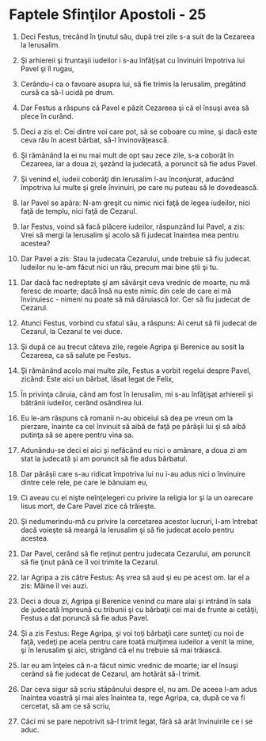 # Faptele Sfin&#355;ilor Apostoli - 25

1. Deci Festus, trecând în ţinutul său, după trei zile s-a suit de la Cezareea la Ierusalim. 

2. Şi arhiereii şi fruntaşii iudeilor i s-au înfăţişat cu învinuiri împotriva lui Pavel şi îl rugau, 

3. Cerându-i ca o favoare asupra lui, să fie trimis la Ierusalim, pregătind cursă ca să-l ucidă pe drum. 

4. Dar Festus a răspuns că Pavel e păzit Cezareea şi că el însuşi avea să plece în curând. 

5. Deci a zis el: Cei dintre voi care pot, să se coboare cu mine, şi dacă este ceva rău în acest bărbat, să-l învinovăţească. 

6. Şi rămânând la ei nu mai mult de opt sau zece zile, s-a coborât în Cezareea, iar a doua zi, şezând la judecată, a poruncit să fie adus Pavel. 

7. Şi venind el, iudeii coborâţi din Ierusalim l-au înconjurat, aducând împotriva lui multe şi grele învinuiri, pe care nu puteau să le dovedească. 

8. Iar Pavel se apăra: N-am greşit cu nimic nici faţă de legea iudeilor, nici faţă de templu, nici faţă de Cezarul. 

9. Iar Festus, voind să facă plăcere iudeilor, răspunzând lui Pavel, a zis: Vrei să mergi la Ierusalim şi acolo să fi judecat înaintea mea pentru acestea? 

10. Dar Pavel a zis: Stau la judecata Cezarului, unde trebuie să fiu judecat. Iudeilor nu le-am făcut nici un rău, precum mai bine ştii şi tu. 

11. Dar dacă fac nedreptate şi am săvârşit ceva vrednic de moarte, nu mă feresc de moarte; dacă însă nu este nimic din cele de care ei mă învinuiesc - nimeni nu poate să mă dăruiască lor. Cer să fiu judecat de Cezarul. 

12. Atunci Festus, vorbind cu sfatul său, a răspuns: Ai cerut să fii judecat de Cezarul, la Cezarul te vei duce. 

13. Şi după ce au trecut câteva zile, regele Agripa şi Berenice au sosit la Cezareea, ca să salute pe Festus. 

14. Şi rămânând acolo mai multe zile, Festus a vorbit regelui despre Pavel, zicând: Este aici un bărbat, lăsat legat de Felix, 

15. În privinţa căruia, când am fost în Ierusalim, mi s-au înfăţişat arhiereii şi bătrânii iudeilor, cerând osândirea lui. 

16. Eu le-am răspuns că romanii n-au obiceiul să dea pe vreun om la pierzare, înainte ca cel învinuit să aibă de faţă pe pârâşii lui şi să aibă putinţa să se apere pentru vina sa. 

17. Adunându-se deci ei aici şi nefăcând eu nici o amânare, a doua zi am stat la judecată şi am poruncit să fie adus bărbatul. 

18. Dar pârâşii care s-au ridicat împotriva lui nu i-au adus nici o învinuire dintre cele rele, pe care le bănuiam eu, 

19. Ci aveau cu el nişte neînţelegeri cu privire la religia lor şi la un oarecare Iisus mort, de Care Pavel zice că trăieşte. 

20. Şi nedumerindu-mă cu privire la cercetarea acestor lucruri, l-am întrebat dacă voieşte să meargă la Ierusalim şi să fie judecat acolo pentru acestea. 

21. Dar Pavel, cerând să fie reţinut pentru judecata Cezarului, am poruncit să fie ţinut până ce îl voi trimite la Cezarul. 

22. Iar Agripa a zis către Festus: Aş vrea să aud şi eu pe acest om. Iar el a zis: Mâine îl vei auzi. 

23. Deci a doua zi, Agripa şi Berenice venind cu mare alai şi intrând în sala de judecată împreună cu tribunii şi cu bărbaţii cei mai de frunte ai cetăţii, Festus a dat poruncă să fie adus Pavel. 

24. Şi a zis Festus: Rege Agripa, şi voi toţi bărbaţii care sunteţi cu noi de faţă, vedeţi pe acela pentru care toată mulţimea iudeilor a venit la mine, şi în Ierusalim şi aici, strigând că el nu trebuie să mai trăiască. 

25. Iar eu am înţeles că n-a făcut nimic vrednic de moarte; iar el însuşi cerând să fie judecat de Cezarul, am hotărât să-l trimit. 

26. Dar ceva sigur să scriu stăpânului despre el, nu am. De aceea l-am adus înaintea voastră şi mai ales înaintea ta, rege Agripa, ca, după ce va fi cercetat, să am ce să scriu, 

27. Căci mi se pare nepotrivit să-l trimit legat, fără să arăt învinuirile ce i se aduc. 


